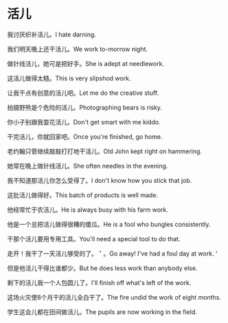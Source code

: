 # 活儿

<p><span class="chinese">我讨厌织补活儿。</span><span class="english">I hate darning.</span></p>

<p><span class="chinese">我们明天晚上还干活儿。</span><span class="english">We work to-morrow night.</span></p>

<p><span class="chinese">做针线活儿，她可是把好手。</span><span class="english">She is adept at needlework.</span></p>

<p><span class="chinese">这活儿做得太糙。</span><span class="english">This is very slipshod work.</span></p>

<p><span class="chinese">让我干点有创意的活儿吧。</span><span class="english">Let me do the creative stuff.</span></p>

<p><span class="chinese">拍摄野熊是个危险的活儿。</span><span class="english">Photographing bears is risky.</span></p>

<p><span class="chinese">你小子别跟我耍花活儿。</span><span class="english">Don't get smart with me kiddo.</span></p>

<p><span class="chinese">干完活儿，你就回家吧。</span><span class="english">Once you're finished, go home.</span></p>

<p><span class="chinese">老约翰只管继续敲敲打打地干活儿。</span><span class="english">Old John kept right on hammering.</span></p>

<p><span class="chinese">她常在晚上做针线活儿。</span><span class="english">She often needles in the evening.</span></p>

<p><span class="chinese">我不知道那活儿你怎么受得了。</span><span class="english">I don't know how you stick that job.</span></p>

<p><span class="chinese">这批活儿做得好。</span><span class="english">This batch of products is well made.</span></p>

<p><span class="chinese">他经常忙于农活儿。</span><span class="english">He is always busy with his farm work.</span></p>

<p><span class="chinese">他是一个总把活儿做得很糟的傻瓜。</span><span class="english">He is a fool who bungles consistently.</span></p>

<p><span class="chinese">干那个活儿要用专用工具。</span><span class="english">You'll need a special tool to do that.</span></p>

<p><span class="chinese">走开！我干了一天活儿够受的了。＇。</span><span class="english">Go away! I've had a foul day at work. '</span></p>

<p><span class="chinese">但是他活儿干得比谁都少。</span><span class="english">But he does less work than anybody else.</span></p>

<p><span class="chinese">剩下的活儿我一个人包圆儿了。</span><span class="english">I'll finish off what's left of the work.</span></p>

<p><span class="chinese">这场火灾使8个月干的活儿全白干了。</span><span class="english">The fire undid the work of eight months.</span></p>

<p><span class="chinese">学生这会儿都在田间做活儿。</span><span class="english">The pupils are now working in the field.</span></p>

